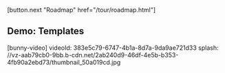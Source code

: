 
[button.next "Roadmap" href="/tour/roadmap.html"]

## Demo: Templates

[bunny-video]
  videoId: 383e5c79-6747-4b1a-8d7a-9da9ae721d33
  splash: //vz-aab79cb0-9bb.b-cdn.net/2ab240d9-46df-4e5b-b353-4fb90a2ebd73/thumbnail_50a019cd.jpg


